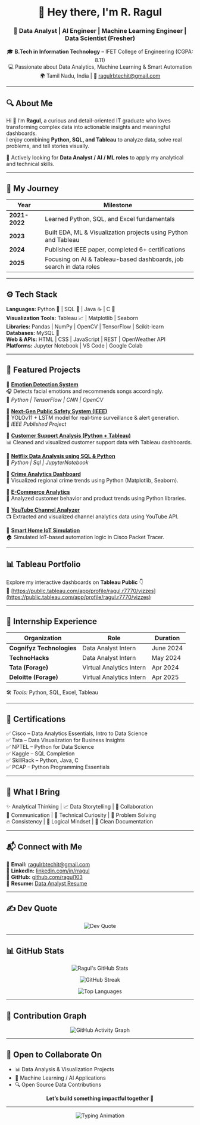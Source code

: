 <h1 align="center">💫 Hey there, I'm R. Ragul</h1>
<h3 align="center">🚀 Data Analyst | AI Engineer | Machine Learning Engineer | Data Scientist (Fresher)</h3>

<p align="center">
  🎓 <b>B.Tech in Information Technology</b> – IFET College of Engineering (CGPA: 8.11)<br>
  💻 Passionate about Data Analytics, Machine Learning & Smart Automation<br>
  🌍 Tamil Nadu, India | 📧 <a href="mailto:ragulrbtechit@gmail.com">ragulrbtechit@gmail.com</a>
</p>

---

## 🔍 About Me

Hi 👋 I’m **Ragul**, a curious and detail-oriented IT graduate who loves transforming complex data into actionable insights and meaningful dashboards.  
I enjoy combining **Python, SQL, and Tableau** to analyze data, solve real problems, and tell stories visually.  

🎯 Actively looking for **Data Analyst / AI / ML roles** to apply my analytical and technical skills.

---

## 🧭 My Journey

| Year | Milestone |
|------|------------|
| **2021-2022** | Learned Python, SQL, and Excel fundamentals |
| **2023** | Built EDA, ML & Visualization projects using Python and Tableau |
| **2024** | Published IEEE paper, completed 6+ certifications |
| **2025** | Focusing on AI & Tableau-based dashboards, job search in data roles |

---

## ⚙️ Tech Stack

**Languages:** Python 🐍 | SQL 🧮 | Java ☕ | C 🔣  
**Visualization Tools:** Tableau 📈 | Matplotlib | Seaborn  
**Libraries:** Pandas | NumPy | OpenCV | TensorFlow | Scikit-learn  
**Databases:** MySQL 🐬  
**Web & APIs:** HTML | CSS | JavaScript | REST | OpenWeather API  
**Platforms:** Jupyter Notebook | VS Code | Google Colab

---

## 🚀 Featured Projects

📌 **[Emotion Detection System](https://github.com/ragul103/Emotion_Detection.git)**  
🎧 Detects facial emotions and recommends songs accordingly.  
🧠 *Python | TensorFlow | CNN | OpenCV*

📌 **[Next-Gen Public Safety System (IEEE)](https://ieeexplore.ieee.org/document/11011409)**  
🚨 YOLOv11 + LSTM model for real-time surveillance & alert generation.  
📘 *IEEE Published Project*

📌 **[Customer Support Analysis (Python + Tableau)](https://github.com/ragul103/Customer-Support-Performance-Analysis-using-Python-Tableau.git)**  
📊 Cleaned and visualized customer support data with Tableau dashboards.  

📌 **[Netflix Data Analysis using SQL & Python](https://github.com/ragul103/Netflix-Data-Analysis-using-SQL-Python.git)**  
🧠 *Python | Sql | JupyterNotebook*

📌 **[Crime Analytics Dashboard](https://github.com/ragul103/Crime_Analysis.git)**  
📍 Visualized regional crime trends using Python (Matplotlib, Seaborn).  

📌 **[E-Commerce Analytics](https://github.com/ragul103/E-Commerce_Analysics.git)**  
🛒 Analyzed customer behavior and product trends using Python libraries.  

📌 **[YouTube Channel Analyzer](https://github.com/ragul103/subscribed_youtube_Analysts.git)**  
📺 Extracted and visualized channel analytics data using YouTube API.  

📌 **[Smart Home IoT Simulation](https://github.com/ragul103/Smart-Home-Network-Simulation-using-Cisco-Packet-Tracer.git)**  
🏠 Simulated IoT-based automation logic in Cisco Packet Tracer.

---

## 📊 Tableau Portfolio

Explore my interactive dashboards on **Tableau Public** 👇  
🎨 [https://public.tableau.com/app/profile/ragul.r7770/vizzes](https://public.tableau.com/app/profile/ragul.r7770/vizzes)

---
## 💼 Internship Experience

| Organization | Role | Duration |
|---------------|------|-----------|
| **Cognifyz Technologies** | Data Analyst Intern | June 2024 |
| **TechnoHacks** | Data Analyst Intern | May 2024 |
| **Tata (Forage)** | Virtual Analytics Intern | Apr 2024 |
| **Deloitte (Forage)** | Virtual Analytics Intern | Apr 2025 |

🛠️ *Tools:* Python, SQL, Excel, Tableau

---

## 📜 Certifications

✅ Cisco – Data Analytics Essentials, Intro to Data Science  
✅ Tata – Data Visualization for Business Insights  
✅ NPTEL – Python for Data Science  
✅ Kaggle – SQL Completion  
✅ SkillRack – Python, Java, C  
✅ PCAP – Python Programming Essentials  

---

## 🌟 What I Bring

✨ Analytical Thinking | 📈 Data Storytelling | 🧩 Collaboration  
💬 Communication | 🔧 Technical Curiosity | 🎯 Problem Solving  
🔥 Consistency | 🧠 Logical Mindset | 📂 Clean Documentation  

---

## 📬 Connect with Me

📧 **Email:** [ragulrbtechit@gmail.com](mailto:ragulrbtechit@gmail.com)  
🔗 **LinkedIn:** [linkedin.com/in/rragul](https://linkedin.com/in/rragul)  
🐙 **GitHub:** [github.com/ragul103](https://github.com/ragul103)  
📄 **Resume:** [Data Analyst Resume](https://github.com/ragul103/ragul103/blob/main/Ragul_R_Data_Analyst.pdf)

---

## ✍️ Dev Quote

<p align="center">
  <img src="https://quotes-github-readme.vercel.app/api?type=horizontal&theme=tokyonight" alt="Dev Quote"/>
</p>

---

## 📊 GitHub Stats

<p align="center">
  <img src="https://github-readme-stats.vercel.app/api?username=ragul103&show_icons=true&theme=tokyonight&hide_border=true" alt="Ragul's GitHub Stats"/>
</p>

<p align="center">
  <img src="https://github-readme-streak-stats.herokuapp.com/?user=ragul103&theme=tokyonight&hide_border=true" alt="GitHub Streak"/>
</p>

<p align="center">
  <img src="https://github-readme-stats.vercel.app/api/top-langs/?username=ragul103&layout=compact&theme=tokyonight&hide_border=true" alt="Top Languages"/>
</p>

---

## 🧭 Contribution Graph

<p align="center">
  <img src="https://github-readme-activity-graph.vercel.app/graph?username=ragul103&theme=tokyo-night&hide_border=true" alt="GitHub Activity Graph"/>
</p>

---

## 🤝 Open to Collaborate On

- 📊 Data Analysis & Visualization Projects  
- 🤖 Machine Learning / AI Applications  
- 🔍 Open Source Data Contributions  

<p align="center">
  <b>Let’s build something impactful together 🚀</b>
</p>

---

<p align="center">
  <img src="https://readme-typing-svg.herokuapp.com?font=Fira+Code&size=20&pause=1000&color=00C8FF&center=true&vCenter=true&width=700&lines=Ragul+R.+–+Data+Analyst+%7C+AI+Engineer+%7C+ML+Engineer+%7C+Data+Scientist;Passionate+About+Data+Visualization+%26+AI+Projects+Using+Python+%26+Tableau" alt="Typing Animation" />
</p>
